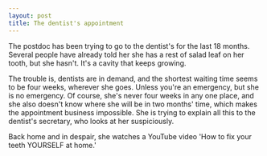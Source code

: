 ```yaml
---
layout: post
title: The dentist's appointment
---
```


The postdoc has been trying to go to the dentist's for the last 18 months. Several people have already told her she has a rest of salad leaf on her tooth, but she hasn't. It's a cavity that keeps growing. 

The trouble is, dentists are in demand, and the shortest waiting time seems to be four weeks, wherever she goes. Unless you're an emergency, but she is no emergency. Of course, she's never four weeks in any one place, and she also doesn't know where she will be in two months' time, which makes the appointment business impossible. She is trying to explain all this to the dentist's secretary, who looks at her suspiciously.

Back home and in despair, she watches a YouTube video 'How to fix your teeth YOURSELF at home.'
